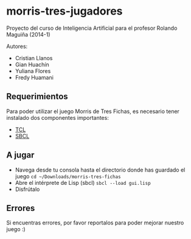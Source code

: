 morris-tres-jugadores
=====================

Proyecto del curso de Inteligencia Artificial para el profesor Rolando Maguiña (2014-1)

Autores:
 - Cristian Llanos
 - Gian Huachín
 - Yuliana Flores
 - Fredy Huamani

Requerimientos
--------------
Para poder utilizar el juego Morris de Tres Fichas, es necesario tener instalado dos componentes importantes:
 - [TCL](http://www.activestate.com/activetcl/downloads "Motor de renderizado para la interfaz gráfica")
 - [SBCL](http://www.sbcl.org/platform-table.html "Intérprete Lisp sugerido")

A jugar
-------
 - Navega desde tu consola hasta el directorio donde has guardado el juego `cd ~/Downloads/morris-tres-fichas`
 - Abre el intérprete de Lisp (sbcl) `sbcl --load gui.lisp`
 - Disfrútalo

Errores
-------
Si encuentras errores, por favor reportalos para poder mejorar nuestro juego :)
